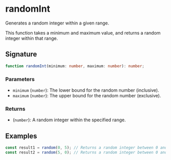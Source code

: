 # randomInt

Generates a random integer within a given range.

This function takes a minimum and maximum value, and returns a random integer within that range.

## Signature

```typescript
function randomInt(minimum: number, maximum: number): number;
```

### Parameters

- `minimum` (`number`): The lower bound for the random number (inclusive).
- `maximum` (`number`): The upper bound for the random number (exclusive).

### Returns

- (`number`): A random integer within the specified range.

## Examples

```typescript
const result1 = random(0, 5); // Returns a random integer between 0 and 5.
const result2 = random(5, 0); // Returns a random integer between 0 and 5.
```
